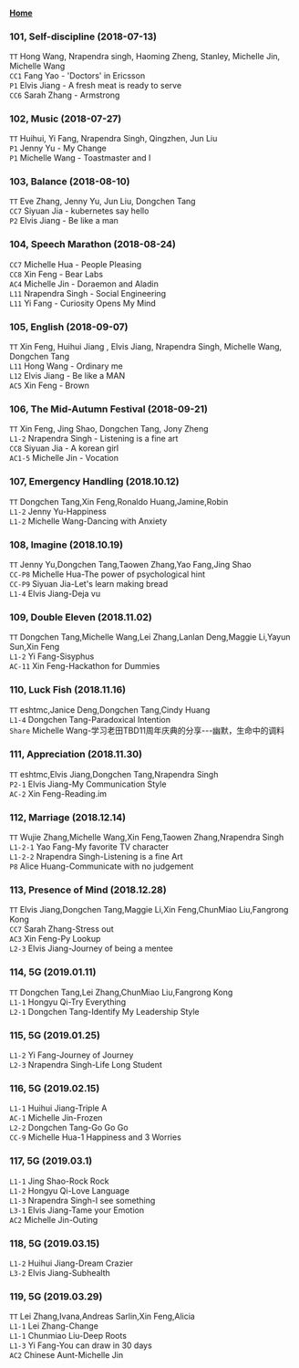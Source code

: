 #### [Home](https://eshtmc.github.io/)    

### 101, Self-discipline (2018-07-13)
`TT`  Hong Wang, Nrapendra singh, Haoming Zheng, Stanley, Michelle Jin, Michelle Wang    
`CC1` Fang Yao -  'Doctors' in Ericsson  
`P1` Elvis Jiang - A fresh meat is ready to serve   
`CC6` Sarah Zhang - Armstrong

### 102, Music (2018-07-27)
`TT`  Huihui, Yi Fang, Nrapendra Singh, Qingzhen, Jun Liu    
`P1` Jenny Yu -  My Change   
`P1` Michelle Wang - Toastmaster and I

### 103, Balance (2018-08-10)
`TT`  Eve Zhang, Jenny Yu, Jun Liu, Dongchen Tang  
`CC7` Siyuan Jia -  kubernetes say hello  
`P2` Elvis Jiang - Be like a man

### 104, Speech Marathon (2018-08-24)
`CC7` Michelle Hua - People Pleasing   
`CC8` Xin Feng - Bear Labs   
`AC4` Michelle Jin - Doraemon and Aladin   
`L11` Nrapendra Singh - Social Engineering   
`L11` Yi Fang - Curiosity Opens My Mind    

### 105, English (2018-09-07)
`TT` Xin Feng, Huihui Jiang , Elvis Jiang, Nrapendra Singh, Michelle Wang, Dongchen Tang  
`L11` Hong Wang - Ordinary me    
`L12` Elvis Jiang - Be like a MAN   
`AC5` Xin Feng - Brown   

### 106, The Mid-Autumn Festival (2018-09-21)  
`TT`  Xin Feng, Jing Shao, Dongchen Tang, Jony Zheng  
`L1-2` Nrapendra Singh - Listening is a fine art   
`CC8`  Siyuan Jia - A korean girl  
`AC1-5`  Michelle Jin - Vocation  

### 107, Emergency Handling (2018.10.12)   
`TT` Dongchen Tang,Xin Feng,Ronaldo Huang,Jamine,Robin  
`L1-2` Jenny Yu-Happiness   
`L1-2` Michelle Wang-Dancing with Anxiety   

### 108, Imagine (2018.10.19)   
`TT` Jenny Yu,Dongchen Tang,Taowen Zhang,Yao Fang,Jing Shao  
`CC-P8` Michelle Hua-The power of psychological hint   
`CC-P9` Siyuan Jia-Let's learn making bread   
`L1-4` Elvis Jiang-Deja vu   

### 109, Double Eleven (2018.11.02)   
`TT` Dongchen Tang,Michelle Wang,Lei Zhang,Lanlan Deng,Maggie Li,Yayun Sun,Xin Feng  
`L1-2` Yi Fang-Sisyphus   
`AC-11` Xin Feng-Hackathon for Dummies   

### 110, Luck Fish (2018.11.16)   
`TT` eshtmc,Janice Deng,Dongchen Tang,Cindy Huang  
`L1-4` Dongchen Tang-Paradoxical Intention   
`Share` Michelle Wang-学习老田TBD11周年庆典的分享---幽默，生命中的调料   

### 111, Appreciation (2018.11.30)   
`TT` eshtmc,Elvis Jiang,Dongchen Tang,Nrapendra Singh  
`P2-1` Elvis Jiang-My Communication Style   
`AC-2` Xin Feng-Reading.im   

### 112, Marriage (2018.12.14)   
`TT` Wujie Zhang,Michelle Wang,Xin Feng,Taowen Zhang,Nrapendra Singh  
`L1-2-1` Yao Fang-My favorite TV character   
`L1-2-2` Nrapendra Singh-Listening is a fine Art   
`P8` Alice Huang-Communicate with no judgement   

### 113, Presence of Mind (2018.12.28)   
`TT` Elvis Jiang,Dongchen Tang,Maggie Li,Xin Feng,ChunMiao Liu,Fangrong Kong  
`CC7` Sarah Zhang-Stress out   
`AC3` Xin Feng-Py Lookup   
`L2-3` Elvis Jiang-Journey of being a mentee   

### 114, 5G (2019.01.11)   
`TT` Dongchen Tang,Lei Zhang,ChunMiao Liu,Fangrong Kong  
`L1-1` Hongyu Qi-Try Everything   
`L2-1` Dongchen Tang-Identify My Leadership Style   

### 115, 5G (2019.01.25) 
`L1-2` Yi Fang-Journey of Journey   
`L2-3` Nrapendra Singh-Life Long Student   

### 116, 5G (2019.02.15)
`L1-1` Huihui Jiang-Triple A   
`AC-1` Michelle Jin-Frozen   
`L2-2` Dongchen Tang-Go Go Go   
`CC-9` Michelle Hua-1 Happiness and 3 Worries   

### 117, 5G (2019.03.1)
`L1-1` Jing Shao-Rock Rock   
`L1-2` Hongyu Qi-Love Language   
`L1-3` Nrapendra Singh-I see something   
`L3-1` Elvis Jiang-Tame your Emotion   
`AC2` Michelle Jin-Outing   

### 118, 5G (2019.03.15)
`L1-2` Huihui Jiang-Dream Crazier      
`L3-2` Elvis Jiang-Subhealth   

### 119, 5G (2019.03.29)
`TT` Lei Zhang,Ivana,Andreas Sarlin,Xin Feng,Alicia   
`L1-1` Lei Zhang-Change   
`L1-1` Chunmiao Liu-Deep Roots   
`L1-3` Yi Fang-You can draw in 30 days   
`AC2` Chinese Aunt-Michelle Jin   
